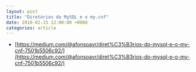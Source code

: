 ```yaml
---
layout: post
title: "Diretórios do MySQL e o my.cnf"
date: 2018-02-15 12:00:00 +0000
categories: article
---
```


- [https://medium.com/@afonsoavr/diret%C3%B3rios-do-mysql-e-o-my-cnf-7501b5506c92/](https://medium.com/@afonsoavr/diret%C3%B3rios-do-mysql-e-o-my-cnf-7501b5506c92/)
